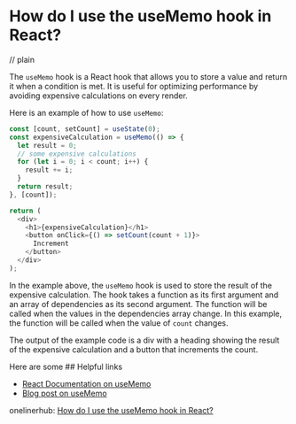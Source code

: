 # How do I use the useMemo hook in React?
// plain

The `useMemo` hook is a React hook that allows you to store a value and return it when a condition is met. It is useful for optimizing performance by avoiding expensive calculations on every render.

Here is an example of how to use `useMemo`:

```js
const [count, setCount] = useState(0);
const expensiveCalculation = useMemo(() => {
  let result = 0;
  // some expensive calculations
  for (let i = 0; i < count; i++) {
    result += i;
  }
  return result;
}, [count]);

return (
  <div>
    <h1>{expensiveCalculation}</h1>
    <button onClick={() => setCount(count + 1)}>
      Increment
    </button>
  </div>
);
```

In the example above, the `useMemo` hook is used to store the result of the expensive calculation. The hook takes a function as its first argument and an array of dependencies as its second argument. The function will be called when the values in the dependencies array change. In this example, the function will be called when the value of `count` changes.

The output of the example code is a div with a heading showing the result of the expensive calculation and a button that increments the count.

Here are some ## Helpful links

- [React Documentation on useMemo](https://reactjs.org/docs/hooks-reference.html#usememo)
- [Blog post on useMemo](https://dmitripavlutin.com/react-usememo-hook/)

onelinerhub: [How do I use the useMemo hook in React?](https://onelinerhub.com/reactjs/how-do-i-use-the-usememo-hook-in-react)